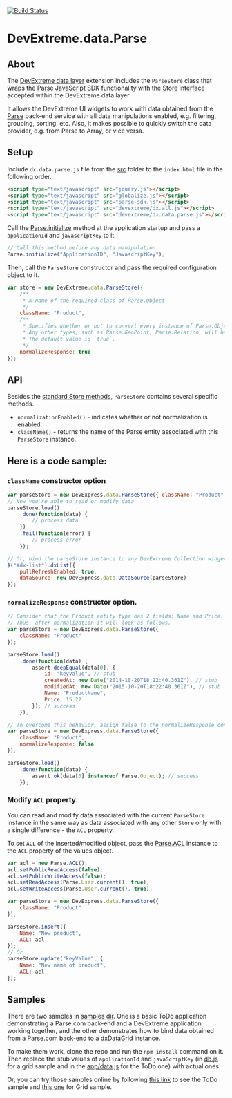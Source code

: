 [![Build Status](https://img.shields.io/shippable/560bf3e81895ca447419135b.svg)](https://app.shippable.com/projects/560bf3e81895ca447419135b)

# DevExtreme.data.Parse

## About
The [DevExtreme data layer](http://js.devexpress.com/Documentation/Guide/#Data_Layer) extension includes the `ParseStore` class that wraps the [Parse JavaScript SDK](https://parse.com/docs/js/guide) functionality with the [Store interface](http://js.devexpress.com/Documentation/Guide/Data_Layer/Data_Layer/#Data_Layer_Data_Layer_Creating_DataSource_What_Are_Stores) accepted within the DevExtreme data layer.

It allows the DevExtreme UI widgets to work with data obtained from the [Parse](https://parse.com/) back-end service with all data manipulations enabled, e.g. filtering, grouping, sorting, etc.
Also, it makes possible to quickly switch the data provider, e.g. from Parse to Array, or vice versa.

## Setup
Include `dx.data.parse.js` file from the [src](https://github.com/DevExpress/DevExtreme-Data-Parse/tree/v15.2/src) folder to the `index.html` file in the following order.
```html
<script type="text/javascript" src="jquery.js"></script>
<script type="text/javascript" src="globalize.js"></script>
<script type="text/javascript" src="parse-sdk.js"></script>
<script type="text/javascript" src="devextreme/dx.all.js"></script>
<script type="text/javascript" src="devextreme/dx.data.parse.js"></script>
```

Call the [Parse.initialize](https://parse.com/docs/js/api/classes/Parse.html#methods_initialize) method at the application startup and pass a `applicationId` and `javascriptKey` to it.
```javascript
// Call this method before any data manipulation
Parse.initialize("ApplicationID", "JavascriptKey");
```

Then, call the `ParseStore` constructor and pass the required configuration object to it.
```javascript
var store = new DevExtreme.data.ParseStore({
    /**
     * A name of the required class of Parse.Object.
     */
    className: "Product",
    /**
     * Specifies whether or not to convert every instance of Parse.Object in response to object literal representation.
     * Any other types, such as Parse.GeoPoint, Parse.Relation, will be represented as is.
     * The default value is `true`.
     */
    normalizeResponse: true
});
```

## API

Besides the [standard Store methods](http://js.devexpress.com/Documentation/Guide/Data_Layer/Data_Layer/#Data_Layer_Data_Layer_Creating_DataSource_What_Are_Stores), `ParseStore` contains several specific methods.
* `normalizationEnabled()` - indicates whether or not normalization is enabled.
* `className()` - returns the name of the Parse entity associated with this `ParseStore` instance.

## Here is a code sample:
### `className` constructor option
```javascript
var parseStore = new DevExpress.data.ParseStore({ className: "Product" });
// Now you're able to read or modify data
parseStore.load()
    .done(function(data) {
        // process data
    })
    .fail(function(error) {
        // process error
    });

// Or, bind the parseStore instance to any DevExtreme Collection widget instance:
$("#dx-list").dxList({
    pullRefreshEnabled: true,
    dataSource: new DevExpress.data.DataSource(parseStore)
});
```
### `normalizeResponse` constructor option.
```javascript
// Consider that the Product entity type has 2 fields: Name and Price.
// Thus, after normalization it will look as follows.
var parseStore = new DevExpress.data.ParseStore({
    className: "Product"
});

parseStore.load()
    .done(function(data) {
        assert.deepEqual(data[0], {
            id: "keyValue", // stub
            createdAt: new Date("2014-10-20T18:22:40.361Z"), // stub
            modifiedAt: new Date("2015-10-20T18:22:40.361Z"), // stub
            Name: "ProductName",
            Price: 15.22
        }); // success
    });

// To overcome this behavior, assign false to the normalizeResponse constructor option.
var parseStore = new DevExpress.data.ParseStore({
    className: "Product",
    normalizeResponse: false
});

parseStore.load()
    .done(function(data) {
        assert.ok(data[0] instanceof Parse.Object); // success
    });
```
### Modify `ACL` property.
You can read and modify data associated with the current `ParseStore` instance in the same way as data associated with any other `Store` only with a single difference - the `ACL` property.

To set `ACL` of the inserted/modified object, pass the [Parse.ACL](https://parse.com/docs/js/api/classes/Parse.ACL.html) instance to the `ACL` property of the values object.
```javascript
var acl = new Parse.ACL();
acl.setPublicReadAccess(false);
acl.setPublicWriteAccess(false);
acl.setReadAccess(Parse.User.current(), true);
acl.setWriteAccess(Parse.User.current(), true);

var parseStore = new DevExpress.data.ParseStore({
    className: "Product"
});

parseStore.insert({
    Name: "New product",
    ACL: acl
});
// Or
parseStore.update("keyValue", {
    Name: "New name of product",
    ACL: acl
});
```

## Samples
There are two samples in [samples dir](https://github.com/DevExpress/DevExtreme-Data-Parse/tree/v15.2/samples).
One is a basic ToDo application demonstrating a Parse.com back-end and a DevExtreme application working together, and the other demonstrates how to bind data obtained from a Parse.com back-end to a [dxDataGrid](http://js.devexpress.com/Documentation/ApiReference/UI_Widgets/dxDataGrid/) instance.  

To make them work, clone the repo and run the `npm install` command on it.
Then replace the stub values of `applicationId` and `javaScriptKey` (in [db.js](https://github.com/DevExpress/DevExtreme-Data-Parse/tree/v15.2/samples/grid/db.js) for a grid sample and in the [app/data.js](https://github.com/DevExpress/DevExtreme-Data-Parse/tree/v15.2/samples/todo/app/data.js) for the ToDo one) with actual ones.

Or, you can try those samples online by following [this link](http://devexpress.github.io/DevExtreme-Data-Parse/todo/) to see the ToDo sample and [this one](http://devexpress.github.io/DevExtreme-Data-Parse/grid/) for Grid sample.
